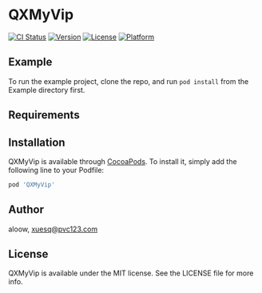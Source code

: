 # QXMyVip

[![CI Status](https://img.shields.io/travis/aloow/QXMyVip.svg?style=flat)](https://travis-ci.org/aloow/QXMyVip)
[![Version](https://img.shields.io/cocoapods/v/QXMyVip.svg?style=flat)](https://cocoapods.org/pods/QXMyVip)
[![License](https://img.shields.io/cocoapods/l/QXMyVip.svg?style=flat)](https://cocoapods.org/pods/QXMyVip)
[![Platform](https://img.shields.io/cocoapods/p/QXMyVip.svg?style=flat)](https://cocoapods.org/pods/QXMyVip)

## Example

To run the example project, clone the repo, and run `pod install` from the Example directory first.

## Requirements

## Installation

QXMyVip is available through [CocoaPods](https://cocoapods.org). To install
it, simply add the following line to your Podfile:

```ruby
pod 'QXMyVip'
```

## Author

aloow, xuesq@pvc123.com

## License

QXMyVip is available under the MIT license. See the LICENSE file for more info.
